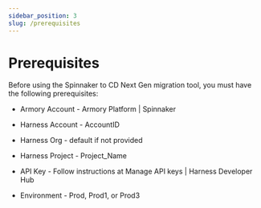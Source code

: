 ```yaml
---
sidebar_position: 3
slug: /prerequisites
---
```


# Prerequisites

Before using the Spinnaker to CD Next Gen migration tool, you must have the following prerequisites:

- Armory Account - Armory Platform | Spinnaker 

- Harness Account - AccountID

- Harness Org - default if not provided

- Harness Project - Project_Name

- API Key - Follow instructions at Manage API keys | Harness Developer Hub 

- Environment - Prod, Prod1, or Prod3
